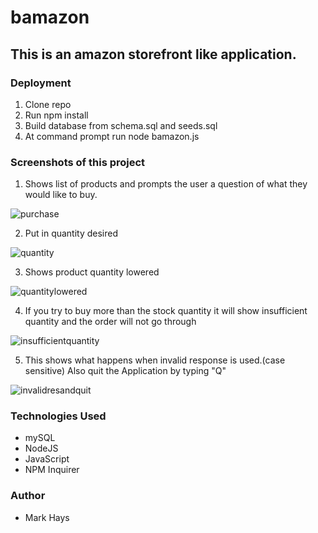 # bamazon
## This is an amazon storefront like application.

### Deployment
1. Clone repo
2. Run npm install
3. Build database from schema.sql and seeds.sql
4. At command prompt run node bamazon.js

### Screenshots of this project
1. Shows list of products and prompts the user a question of what they would like to buy.

![purchase](https://user-images.githubusercontent.com/42901367/50251825-f19d2c80-0399-11e9-9a6c-ce074fcd3f64.png)


2. Put in quantity desired

![quantity](https://user-images.githubusercontent.com/42901367/50252030-91f35100-039a-11e9-85b2-7d5f6fad885a.png)


3. Shows product quantity lowered

![quantitylowered](https://user-images.githubusercontent.com/42901367/50251993-6d977480-039a-11e9-9539-524e914d6d3e.png)

4. If you try to buy more than the stock quantity it will show insufficient quantity and the order will not go through

![insufficientquantity](https://user-images.githubusercontent.com/42901367/50252296-60c75080-039b-11e9-9de7-baeb9aec3b5a.png)


5. This shows what happens when invalid response is used.(case sensitive) Also quit the Application by typing "Q"

![invalidresandquit](https://user-images.githubusercontent.com/42901367/50252349-910eef00-039b-11e9-9f7e-9a4b5f68dbd7.png)



### Technologies Used

* mySQL
* NodeJS
* JavaScript
* NPM Inquirer

### Author

* Mark Hays
